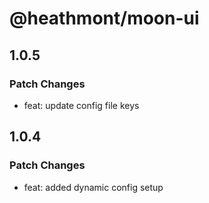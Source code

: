 # @heathmont/moon-ui

## 1.0.5

### Patch Changes

- feat: update config file keys

## 1.0.4

### Patch Changes

- feat: added dynamic config setup
